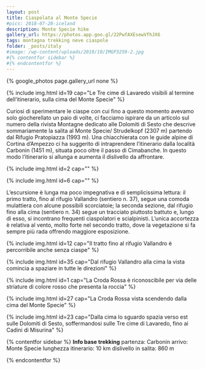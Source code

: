```yaml
---
layout: post
title: Ciaspolata al Monte Specie
#pics: 2018-07-28-iceland
description: Monte Specie hike
gallery_url: https://photos.app.goo.gl/22PwfAXEsewVfhJX6
tags: montagna trekking neve ciaspole
folder: _posts/italy
#image: /wp-content/uploads/2019/10/IMGP3259-2.jpg
#{% contentfor sidebar %}
#{% endcontentfor %}
---
```


{% google_photos page.gallery_url none %}

{% include img.html id=19 cap="Le Tre cime di Lavaredo visibili al termine dell’itinerario, sulla cima del Monte Specie" %}

Curiosi di sperimentare le ciaspe con cui fino a questo momento avevamo solo giocherellato un paio di volte, ci facciamo ispirare da un articolo sul numero della rivista Montagne dedicato alle Dolomiti di Sesto che descrive sommariamente la salita al Monte Specie/ Strudelkopf (2307 m) partendo dal Rifugio Pratopiazza (1993 m). Una chiacchierata con le guide alpine di Cortina d’Ampezzo ci ha suggerito di intraprendere l’itinerario dalla località Carbonin (1451 m), situata poco oltre il passo di Cimabanche. In questo modo l’itinerario si allunga e aumenta il dislivello da affrontare.

{% include img.html id=2 cap="" %}

{% include img.html id=6 cap="" %}

L’escursione è lunga ma poco impegnativa e di semplicissima lettura: il primo tratto, fino al rifugio Vallandro (sentiero n. 37), segue una comoda mulattiera con alcune possibili scorciatoie; la seconda sezione, dal rifugio fino alla cima (sentiero n. 34) segue un tracciato piuttosto battuto e, lungo di esso, si incontrano frequenti ciaspolatori e scialpinisti. L’unica accortezza è relativa al vento, molto forte nel secondo tratto, dove la vegetazione si fa sempre più rada offrendo maggiore esposizione.

{% include img.html id=12 cap="Il tratto fino al rifugio Vallandro è percorribile anche senza ciaspe" %}

{% include img.html id=35 cap="Dal rifugio Vallandro alla cima la vista comincia a spaziare in tutte le direzioni" %}

{% include img.html id=1 cap="La Croda Rossa è riconoscibile per via delle striature di colore rosso che presenta la roccia" %}

{% include img.html id=27 cap="La Croda Rossa vista scendendo dalla cima del Monte Specie" %}

{% include img.html id=23 cap="Dalla cima lo sguardo spazia verso est sulle Dolomiti di Sesto, soffermandosi sulle Tre cime di Lavaredo, fino ai Cadini di Misurina" %}

{% contentfor sidebar %}
**Info base trekking**
partenza: Carbonin
arrivo: Monte Specie
lunghezza itinerario: 10 km
dislivello in salita: 860 m  

{% endcontentfor %}